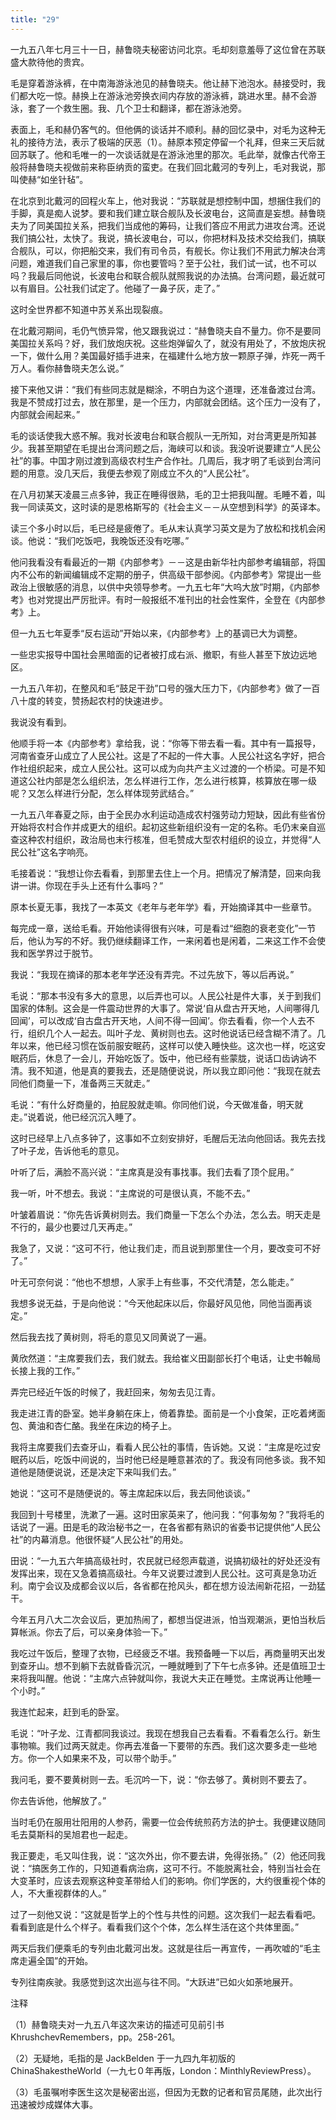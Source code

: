 ```yaml
---
title: "29"
---
```


一九五八年七月三十一日，赫鲁晓夫秘密访问北京。毛却刻意羞辱了这位曾在苏联盛大款待他的贵宾。

毛是穿着游泳裤，在中南海游泳池见的赫鲁晓夫。他让赫下池泡水。赫接受时，我们都大吃一惊。赫换上在游泳池旁换衣间内存放的游泳裤，跳进水里。赫不会游泳，套了一个救生圈。我、几个卫士和翻译，都在游泳池旁。

表面上，毛和赫仍客气的。但他俩的谈话并不顺利。赫的回忆录中，对毛为这种无礼的接待方法，表示了极端的厌恶（1）。赫原本预定停留一个礼拜，但来三天后就回苏联了。他和毛唯一的一次谈话就是在游泳池里的那次。毛此举，就像古代帝王般将赫鲁晓夫视做前来称臣纳贡的蛮吏。在我们回北戴河的专列上，毛对我说，那叫使赫“如坐针毡”。

在北京到北戴河的回程火车上，他对我说：“苏联就是想控制中国，想捆住我们的手脚，真是痴人说梦。要和我们建立联合舰队及长波电台，这简直是妄想。赫鲁晓夫为了同美国拉关系，把我们当成他的筹码，让我们答应不用武力进攻台湾。还说我们搞公社，太快了。我说，搞长波电台，可以，你把材料及技术交给我们，搞联合舰队，可以，你把船交来，我们有司令员，有舰长。你让我们不用武力解决台湾问题，难道我们自己家里的事，你也要管吗？至于公社，我们试一试，也不可以吗？我最后同他说，长波电台和联合舰队就照我说的办法搞。台湾问题，最近就可以有眉目。公社我们试定了。他碰了一鼻子灰，走了。”

这时全世界都不知道中苏关系出现裂痕。

在北戴河期间，毛仍气愤异常，他又跟我说过：“赫鲁晓夫自不量力。你不是要同美国拉关系吗？好，我们放炮庆祝。这些炮弹留久了，就没有用处了，不放炮庆祝一下，做什么用？美国最好插手进来，在福建什么地方放一颗原子弹，炸死一两千万人。看你赫鲁晓夫怎么说。”

接下来他又讲：“我们有些同志就是糊涂，不明白为这个道理，还准备渡过台湾。我是不赞成打过去，放在那里，是一个压力，内部就会团结。这个压力一没有了，内部就会闹起来。”

毛的谈话使我大惑不解。我对长波电台和联合舰队一无所知，对台湾更是所知甚少。我甚至期望在毛提出台湾问题之后，海峡可以和谈。我没听说要建立“人民公社”的事。中国才刚过渡到高级农村生产合作社。几周后，我才明了毛谈到台湾问题的用意。没几天后，我便去参观了刚成立不久的“人民公社”。

在八月初某天凌晨三点多钟，我正在睡得很熟，毛的卫士把我叫醒。毛睡不着，叫我一同读英文，这时读的是恩格斯写的《社会主义－－从空想到科学》的英译本。

读三个多小时以后，毛已经是疲倦了。毛从末认真学习英文是为了放松和找机会闲谈。他说：“我们吃饭吧，我晚饭还没有吃哪。”

他问我看没有看最近的一期《内部参考》－－这是由新华社内部参考编辑部，将国内不公布的新闻编辑成不定期的册子，供高级干部参阅。《内部参考》常提出一些政治上很敏感的消息，以供中央领导参考。一九五七年“大呜大放”时期，《内部参考》也对党提出严厉批评。有时一般报纸不准刊出的社会性案件，全登在《内部参考》上。

但一九五七年夏季“反右运动”开始以来，《内部参考》上的基调已大为调整。

一些忠实报导中国社会黑暗面的记者被打成右派、撤职，有些人甚至下放边远地区。

一九五八年初，在整风和毛“鼓足干劲”口号的强大压力下，《内部参考》做了一百八十度的转变，赞扬起农村的快速进步。

我说没有看到。

他顺手将一本《内部参考》拿给我，说：“你等下带去看一看。其中有一篇报导，河南省查牙山成立了人民公社。这是了不起的一件大事。人民公社这名字好，把合作社组织起来，成立人民公社。这可以成为向共产主义过渡的一个桥梁。可是不知道这公社内部是怎么组织法，怎么样进行工作，怎么进行核算，核算放在哪一级呢？又怎么样进行分配，怎么样体现劳武结合。”

一九五八年春夏之际，由于全民办水利运动造成农村强劳动力短缺，因此有些省份开始将农村合作并成更大的组织。起初这些新组织没有一定的名称。毛仍末亲自巡查这种农村组织，政治局也末行核准，但毛赞成大型农村组织的设立，并觉得“人民公社”这名字响亮。

毛接着说：“我想让你去看看，到那里去住上一个月。把情况了解清楚，回来向我讲一讲。你现在手头上还有什么事吗？”

原本长夏无事，我找了一本英文《老年与老年学》看，开始摘译其中一些章节。

每完成一章，送给毛看。开始他读得很有兴味，可是看过“细胞的衰老变化”一节后，他认为写的不好。我仍继续翻译工作，一来闲着也是闲着，二来这工作不会使我和医学界过于脱节。

我说：“我现在摘译的那本老年学还没有弄完。不过先放下，等以后再说。”

毛说：“那本书没有多大的意思，以后弄也可以。人民公社是件大事，关于到我们国家的体制。这会是一件震动世界的大事了。常说‘自从盘古开天地，人间哪得几回闻’，可以改成‘自古盘古开天地，人间不得一回闻’。你去看看，你一个人去不行，组织几个人一起去。叫叶子龙、黄树则也去。这时他说话已经含糊不清了。几年以来，他已经习惯在饭前服安眠药，这样可以使入睡快些。这次也一样，吃这安眠药后，休息了一会儿，开始吃饭了。饭中，他已经有些蒙胧，说话口齿讷讷不清。我不知道，他是真的要我去，还是随便说说，所以我立即问他：“我现在就去同他们商量一下，准备两三天就走。”

毛说：“有什么好商量的，拍屁股就走嘛。你同他们说，今天做准备，明天就走。”说着说，他已经沉沉入睡了。

这时已经早上八点多钟了，这事如不立刻安排好，毛醒后无法向他回话。我先去找了叶子龙，告诉他毛的意见。

叶听了后，满脸不高兴说：“主席真是没有事找事。我们去看了顶个屁用。”

我一听，叶不想去。我说：“主席说的可是很认真，不能不去。”

叶皱着眉说：“你先告诉黄树则去。我们商量一下怎么个办法，怎么去。明天走是不行的，最少也要过几天再走。”

我急了，又说：“这可不行，他让我们走，而且说到那里住一个月，要改变可不好了。”

叶无可奈何说：“他也不想想，人家手上有些事，不交代清楚，怎么能走。”

我想多说无益，于是向他说：“今天他起床以后，你最好风见他，同他当面再谈定。”

然后我去找了黄树则，将毛的意见又同黄说了一遍。

黄欣然道：“主席要我们去，我们就去。我给崔义田副部长打个电话，让史书翰局长接上我的工作。”

弄完已经近午饭的时候了，我赶回来，匆匆去见江青。

我走进江青的卧室。她半身躺在床上，倚着靠垫。面前是一个小食架，正吃着烤面包、黄油和杏仁酪。我坐在床边的椅子上。

我将主席要我们去查牙山，看看人民公社的事情，告诉她。又说：“主席是吃过安眠药以后，吃饭中间说的，当时他已经是睡意甚浓的了。我没有同他多谈。我不知道他是随便说说，还是决定下来叫我们去。”

她说：“这可不是随便说的。等主席起床以后，我去同他谈谈。”

我回到十号楼里，洗漱了一遍。这时田家英来了，他问我：“何事匆匆？”我将毛的话说了一遍。田是毛的政治秘书之一，在各省都有熟识的省委书记提供他“人民公社”的内幕消息。他很怀疑“人民公社”的用处。

田说：“一九五六年搞高级社时，农民就已经怨声载道，说搞初级社的好处还没有发挥出来，现在又急着搞高级社。今年又说要过渡到人民公社。这可真是急功近利。南宁会议及成都会议以后，各省都在抢风头，都在想方设法闹新花招，一劲猛干。

今年五月八大二次会议后，更加热闹了，都想当促进派，怕当观潮派，更怕当秋后算帐派。你去了后，可以亲身体验一下。”

我吃过午饭后，整理了衣物，已经疲乏不堪。我预备睡一下以后，再商量明天出发到查牙山。想不到躺下去就昏昏沉沉，一睡就睡到了下午七点多钟。还是值班卫士来将我叫醒。他说：“主席六点钟就叫你，我说大夫正在睡觉。主席说再让他睡一个小时。”

我连忙起来，赶到毛的卧室。

毛说：“叶子龙、江青都同我谈过。我现在想我自己去看看。不看看怎么行。新生事物嘛。我们过两天就走。你再去准备一下要带的东西。我们这次要多走一些地方。你一个人如果来不及，可以带个助手。”

我问毛，要不要黄树则一去。毛沉吟一下，说：“你去够了。黄树则不要去了。

你去告诉他，他解放了。”

当时毛仍在服用壮阳用的人参药，需要一位会传统煎药方法的护士。我便建议随同毛去莫斯科的吴旭君也一起走。

我正要走，毛又叫住我，说：“这次外出，你不要去讲，免得张扬。”（2）他还同我说：“搞医务工作的，只知道看病治病，这可不行。不能脱离社会，特别当社会在大变革时，应该去观察这种变革带给人们的影响。你们学医的，大约很重视个体的人，不大重视群体的人。”

过了一刻他又说：“这就是哲学上的个性与共性的问题。这次我们一起去看看吧。看看到底是什么个样子。看看我们这个个体，怎么样生活在这个共体里面。”

两天后我们便乘毛的专列由北戴河出发。这就是往后一再宣传，一再吹嘘的“毛主席走遍全国”的开始。

专列往南疾驶。我感觉到这次出巡与往不同。“大跃进”已如火如荼地展开。

注释

（1）赫鲁晓夫对一九五八年这次来访的描述可见前引书 KhrushchevRemembers，pp。258-261。

（2）无疑地，毛指的是 JackBelden 于一九四九年初版的 ChinaShakestheWorld（一九七０年再版，London：MinthlyReviewPress）。

（3）毛虽嘱咐李医生这次是秘密出巡，但因为无数的记者和官员尾随，此次出行迅速被炒成媒体大事。
